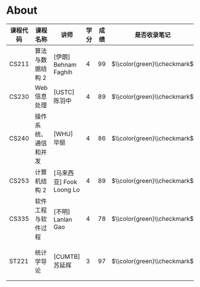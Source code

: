 
About
=====




| 课程代码 | 课程名称 | 讲师 | 学分 | 成绩 | 是否收录笔记 | 备注 |
| --- | --- | --- | --- | --- | --- | --- |
| CS211 | 算法与数据结构 2 | \[伊朗] Behnam Faghih | 4 | 99 | $\\color{green}\\checkmark$ |  |
| CS230 | Web 信息处理 | \[USTC] 陈羽中 | 4 | 89 | $\\color{green}\\checkmark$ |  |
| CS240 | 操作系统、通信和并发 | \[WHU] 毕挺 | 4 | 86 | $\\color{green}\\checkmark$ |  |
| CS253 | 计算机结构 2 | \[马来西亚] Fook Loong Lo | 4 | 89 | $\\color{green}\\checkmark$ |  |
| CS335 | 软件工程与软件过程 | \[不明] Lanlan Gao | 4 | 78 | $\\color{green}\\checkmark$ | 没学明白 |
| ST221 | 统计学导论 | \[CUMTB] 苏延辉 | 3 | 97 | $\\color{green}\\checkmark$ | 没学明白 |


